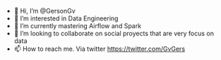 - 👋 Hi, I’m @GersonGv
- 👀 I’m interested in Data Engineering
- 🌱 I’m currently mastering Airflow and Spark
- 💞️ I’m looking to collaborate on social proyects that are very focus on data
- 📫 How to reach me. Via twitter https://twitter.com/GvGers

<!---
GersonGv/GersonGv is a ✨ special ✨ repository because its `README.md` (this file) appears on your GitHub profile.
You can click the Preview link to take a look at your changes.
--->
